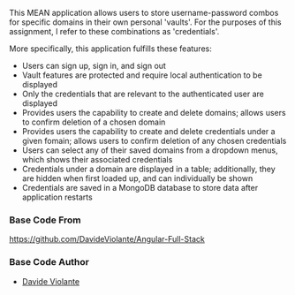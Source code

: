 This MEAN application allows users to store username-password combos for specific domains in their own personal 'vaults'. For the purposes of this assignment, I refer to these combinations as 'credentials'.

More specifically, this application fulfills these features:
* Users can sign up, sign in, and sign out
* Vault features are protected and require local authentication to be displayed
* Only the credentials that are relevant to the authenticated user are displayed
* Provides users the capability to create and delete domains; allows users to confirm deletion of a chosen domain
* Provides users the capability to create and delete credentials under a given fomain; allows users to confirm deletion of any chosen credentials
* Users can select any of their saved domains from a dropdown menus, which shows their associated credentials
* Credentials under a domain are displayed in a table; additionally, they are hidden when first loaded up, and can individually be shown
* Credentials are saved in a MongoDB database to store data after application restarts

### Base Code From
https://github.com/DavideViolante/Angular-Full-Stack
### Base Code Author
* [Davide Violante](https://github.com/DavideViolante)
